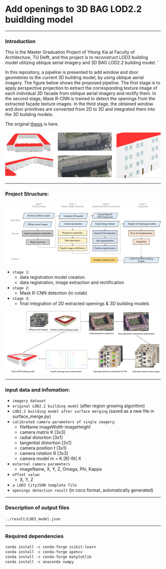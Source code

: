 # Add openings to 3D BAG LOD2.2 buidlding model
___
### Introduction
This is the Master Graduation Project of Yitong Xia at Faculty of Architecture, TU Delft, and this project is to reconstruct LOD3 building model utilizing oblique aerial imagery and 3D BAG LOD2.2 building model. '

In this repository, a pipeline is presented to add window and door geometries to the current 3D building model, by using oblique aerial imagery. The figure below shows the proposed pipeline. The first stage is to apply perspective projection to extract the corresponding texture image of each individual 3D facade from oblique aerial imagery and rectify them.
In the second stage, Mask R-CNN is trained to detect the openings from the extracted façade texture images. In the third stage, the obtained window and door primitives are converted from 2D to 3D and integrated them into the 3D building models.


The original [thesis](https://repository.tudelft.nl/islandora/object/uuid%3Aeaff38b9-65f4-4c1c-8cec-aebd8fc4b18f?collection=education) is here.

![](./figures/result.png)
___
### Project Structure:
![](./figures/workflow.png)
- `stage 1`: 
  - data registration model creation
  - data registration, image extraction and rectification
- `stage 2`:
  - Mask R-CNN detection (in colab)
- `stage 3`:
  - final integration of 2D extracted openings & 3D building models

![](./figures/workflow2.png)
___
### input data and infomation:
- `imagery dataset`
- `original LOD2.2 building model` (after region growing algorithm)
- `LOD2.2 building model after surface merging` (saved as a new file in surface_merge.py)
- `calibrated camera parameters of single imagery`:
  - fileName imageWidth imageHeight 
  - camera matrix K [3x3]
  - radial distortion [3x1]
  - tangential distortion [2x1]
  - camera position t [3x1]
  - camera rotation R [3x3]
  - camera model m = K [R|-Rt] X
- `external camera parameters`
  - imageName, X, Y, Z, Omega, Phi, Kappa
- `offset value`:
  - X, Y, Z
- `a LOD3 CityJSON template file`
- `openings detection result` (in coco format, automatically generated)

___
### Description of output files
`../result/LOD3_model.json`

___
### Required dependencies
```angular2html
conda install -c conda-forge scikit-learn
conda install -c conda-forge opencv
conda install -c conda-forge matplotlib
conda install -c anaconda numpy
```